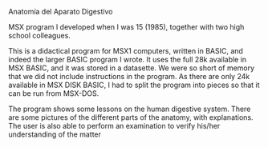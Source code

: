 Anatomía del Aparato Digestivo

MSX program I developed when I was 15 (1985), together with two high school colleagues. 

This is a didactical program for MSX1 computers, written in BASIC, and indeed the larger BASIC program I wrote. It uses the full 28k available in MSX BASIC, and it was stored in a datasette. We were so short of memory that we did not include instructions in the program. As there are only 24k available in MSX DISK BASIC, I had to split the program into pieces so that it can be run from MSX-DOS.

The program shows some lessons on the human digestive system. There are some pictures of the different parts of the anatomy, with explanations. The user is also able to perform an examination to verify his/her understanding of the matter
